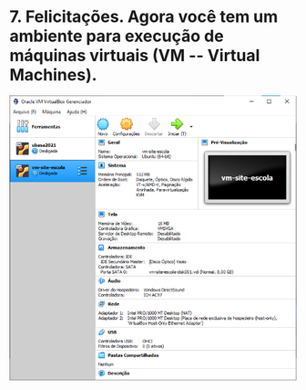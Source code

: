 # 7. Felicitações. Agora você tem um ambiente para execução de máquinas virtuais (VM -- Virtual Machines).

![](imagens/virtualbox-tela-inicial.png)